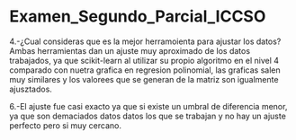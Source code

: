 # Examen_Segundo_Parcial_ICCSO

4.-¿Cual consideras que es la mejor herramoienta para ajustar los datos?
Ambas herramientas dan un ajuste muy aproximado de los datos trabajados, ya que scikit-learn al utilizar su propio algoritmo en el nivel 4 comparado con nuetra grafica en regresion polinomial, las graficas salen muy similares y los valorees que se generan de la matriz son igualmente ajusztados. 

6.-El ajuste fue casi exacto ya que si existe un umbral de diferencia menor, ya que son demaciados datos datos los que se trabajan y no hay un ajuste perfecto pero si muy cercano.

